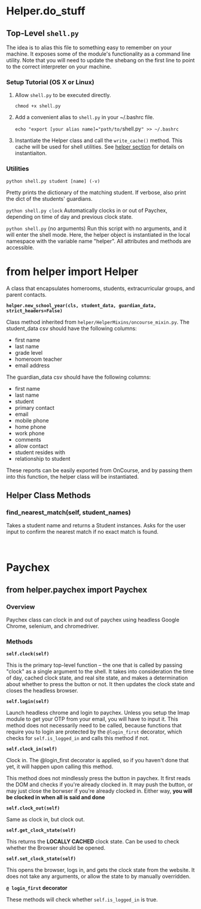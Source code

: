 # Helper.do_stuff

## Top-Level `shell.py`

The idea is to alias this file to something easy to remember on your machine.
It exposes some of the module's functionality as a command line utility. Note
that you will need to update the shebang on the first line to point to the
correct interpreter on your machine.

### Setup Tutorial (OS X or Linux)

1. Allow `shell.py` to be executed directly.

   `chmod +x shell.py`

2. Add a convenient alias to `shell.py` in your ~/.bashrc file.

   `echo "export [your alias name]="path/to/`shell.py`" >> ~/.bashrc`

3. Instantiate the Helper class and call the `write_cache()` method. This cache will be used for shell utilities. See <a href="#helper">helper section</a> for details on instantiaiton.

### Utilities

`python shell.py student [name] (-v)`

Pretty prints the dictionary of the matching student. If verbose, also
print the dict of the students' guardians.

`python shell.py clock`
Automatically clocks in or out of Paychex, depending on time of day
and previous clock state.

`python shell.py` (no arguments)
Run this script with no arguments, and it will enter the shell mode.
Here, the helper object is instantiated in the local namespace with
the variable name "helper". All attributes and methods are accessible.

   <h1 id="helper">from helper import Helper</h1>

A class that encapsulates homerooms, students, extracurricular groups, and parent contacts.

**`helper.new_school_year(cls, student_data, guardian_data, strict_headers=False)`**

Class method inherited from `helper/HelperMixins/oncourse_mixin.py`. The student_data csv should have the following columns:

- first name
- last name
- grade level
- homeroom teacher
- email address

The guardian_data csv should have the following columns:

- first name
- last name
- student
- primary contact
- email
- mobile phone
- home phone
- work phone
- comments
- allow contact
- student resides with
- relationship to student

These reports can be easily exported from OnCourse, and by passing them into this function, the helper class will be instantiated.

## Helper Class Methods

### find_nearest_match(self, student_names)

Takes a student name and returns a Student instances. Asks for the user input
to confirm the nearest match if no exact match is found.

<br />

# Paychex

## from helper.paychex import Paychex

### Overview

Paychex class can clock in and out of paychex using headless Google Chrome,
selenium, and chromedriver.

### Methods

**`self.clock(self)`**

This is the primary top-level function – the one that is called by passing
"clock" as a single argument to the shell. It takes into consideration the time
of day, cached clock state, and real site state, and makes a determination about
whether to press the button or not. It then updates the clock state and closes
the headless browser.

**`self.login(self)`**

Launch headless chrome and login to paychex. Unless you setup the Imap module
to get your OTP from your email, you will have to input it. This method does
not necessarily need to be called, because functions that require you to login
are protected by the `@login_first` decorator, which checks for `self.is_logged_in`
and calls this method if not.

**`self.clock_in(self)`**

Clock in. The @login_first decorator is applied, so if you haven't done that yet,
it will happen upon calling this method.

This method does not mindlessly press the button in paychex. It first reads the
DOM and checks if you're already clocked in. It may push the button, or may just
close the borwser if you're already clocked in. Either way,
**you will be clocked in when all is said and done**

**`self.clock_out(self)`**

Same as clock in, but clock out.

**`self.get_clock_state(self)`**

This returns the **LOCALLY CACHED** clock state. Can be used to check whether
the Browser should be opened.

**`self.set_clock_state(self)`**

This opens the browser, logs in, and gets the clock state from the website.
It does not take any arguments, or allow the state to by manually overridden.

**`@ login_first` decorator**

These methods will check whether `self.is_logged_in` is true.
